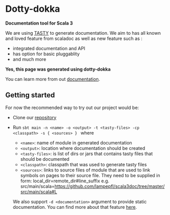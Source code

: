 # Dotty-dokka

**Documentation tool for Scala 3**

We are using [TASTY](https://github.com/lampepfl/dotty/blob/master/tasty/src/dotty/tools/tasty/TastyFormat.scala) to generate documentation. We aim to has all known and loved feature from scaladoc as well as new feature such as :

- integrated documentation and API
- has option for basic pluggablity
- and much more

**Yes, this page was generated using dotty-dokka**

You can learn more from out [documentation](scala3doc/index.html).

## Getting started

For now the recommended way to try out our project would be:
 - Clone our [repository](https://github.com/Virtuslab/dotty-dokka)
 - Run `sbt main -n <name> -o <output> -t <tasty-files> -cp <classpath> -s { <sources> } ` where
   - `<name>`: name of module in generated documentation
   - `<output>`: location where documentation should be created
   - `<tasty-files>`: is list of dirs or jars that contains tasty files that should be documented
   - `<classpath>`: classpath that was used to generate tasty files 
   - `<sources>`: links to source files of module that are used to link symbols on pages to their source file. They need to be supplied in form:
      local_dir=remote_dir#line_suffix e.g. src/main/scala=https://github.com/lampepfl/scala3doc/tree/master/src/main/scala#L 
   
   We also support `-d <documentation>` argument to provide static documentation. You can find more about that feature [here](static-page.html).
